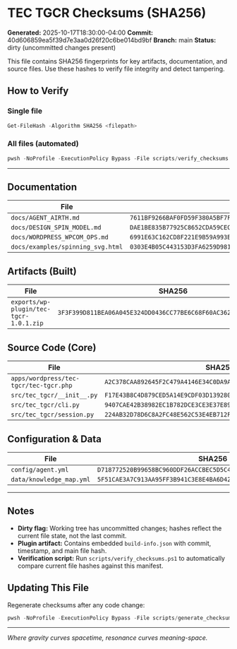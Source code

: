 # TEC TGCR Checksums (SHA256)

**Generated:** 2025-10-17T18:30:00-04:00
**Commit:** 40d606859ea5f39d7e3aa0d26f20c6be014bd9bf
**Branch:** main
**Status:** dirty (uncommitted changes present)

This file contains SHA256 fingerprints for key artifacts, documentation, and source files. Use these hashes to verify file integrity and detect tampering.

## How to Verify

### Single file

```powershell
Get-FileHash -Algorithm SHA256 <filepath>
```

### All files (automated)

```powershell
pwsh -NoProfile -ExecutionPolicy Bypass -File scripts/verify_checksums.ps1
```

---

## Documentation

| File | SHA256 |
|------|--------|
| `docs/AGENT_AIRTH.md` | `7611BF9266BAF0FD59F380A5BF7FE1EA90A2CBE08224193536C4C7581285354E` |
| `docs/DESIGN_SPIN_MODEL.md` | `DAE1BE835B77925C8652CDA59CEC5BD2110264928FA42A8FB082519DD8C87BBF` |
| `docs/WORDPRESS_WPCOM_OPS.md` | `6991E63C162CD8F221E9B59A993BB4C3D8C5C3AA63F039259FC940FA0025ECFC` |
| `docs/examples/spinning_svg.html` | `0303E4B05C443153D3FA6259D9810596FC1850A86B39D3A26E11B55B2CE6A63E` |

## Artifacts (Built)

| File | SHA256 |
|------|--------|
| `exports/wp-plugin/tec-tgcr-1.0.1.zip` | `3F3F399D811BEA06A045E324DD0436CC77BE6C68F60AC3627158039C21F8FC30` |

## Source Code (Core)

| File | SHA256 |
|------|--------|
| `apps/wordpress/tec-tgcr/tec-tgcr.php` | `A2C378CAA892645F2C479A4146E34C0DA9A1C4BEBF2EFC773EEBA591E36CBEAC` |
| `src/tec_tgcr/__init__.py` | `F17E43B8C4D879CED5A14E9CDF03D139280416FDC3E2B09C658D30C1280736BD` |
| `src/tec_tgcr/cli.py` | `9407CAE42B38982EC1B782DCE3CE3E37E89049D8B48C0D3B8F65767B75A71794` |
| `src/tec_tgcr/session.py` | `224AB32D78D6C8A2FC48E562C53E4EB712F29E61AEE5AFD338EB91F8617AB923` |

## Configuration & Data

| File | SHA256 |
|------|--------|
| `config/agent.yml` | `D718772520B99658BC960DDF26ACCBEC5D5C41DA4877FB33E9BAA348F01CBD2A` |
| `data/knowledge_map.yml` | `5F51CAE3A7C913AA95FF3B941C3E8E4BA6D4236457D0C3811B6C357026476B41` |

---

## Notes

- **Dirty flag:** Working tree has uncommitted changes; hashes reflect the current file state, not the last commit.
- **Plugin artifact:** Contains embedded `build-info.json` with commit, timestamp, and main file hash.
- **Verification script:** Run `scripts/verify_checksums.ps1` to automatically compare current file hashes against this manifest.

## Updating This File

Regenerate checksums after any code change:

```powershell
pwsh -NoProfile -ExecutionPolicy Bypass -File scripts/generate_checksums.ps1
```

---

*Where gravity curves spacetime, resonance curves meaning-space.*
